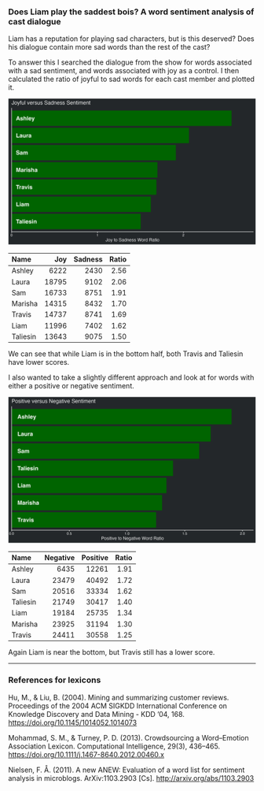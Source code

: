 
### Does Liam play the saddest bois? A word sentiment analysis of cast dialogue

Liam has a reputation for playing sad characters, but is this deserved?
Does his dialogue contain more sad words than the rest of the cast?

To answer this I searched the dialogue from the show for words
associated with a sad sentiment, and words associated with joy as a
control. I then calculated the ratio of joyful to sad words for each
cast member and plotted it.

![joyful vs sad](../plots/joySadPlot.png)

| Name     |   Joy | Sadness | Ratio |
| :------- | ----: | ------: | ----: |
| Ashley   |  6222 |    2430 |  2.56 |
| Laura    | 18795 |    9102 |  2.06 |
| Sam      | 16733 |    8751 |  1.91 |
| Marisha  | 14315 |    8432 |  1.70 |
| Travis   | 14737 |    8741 |  1.69 |
| Liam     | 11996 |    7402 |  1.62 |
| Taliesin | 13643 |    9075 |  1.50 |

We can see that while Liam is in the bottom half, both Travis and
Taliesin have lower scores.

I also wanted to take a slightly different approach and look at for
words with either a positive or negative sentiment.

![positive vs negative](../plots/positiveNegativePlot.png)

| Name     | Negative | Positive | Ratio |
| :------- | -------: | -------: | ----: |
| Ashley   |     6435 |    12261 |  1.91 |
| Laura    |    23479 |    40492 |  1.72 |
| Sam      |    20516 |    33334 |  1.62 |
| Taliesin |    21749 |    30417 |  1.40 |
| Liam     |    19184 |    25735 |  1.34 |
| Marisha  |    23925 |    31194 |  1.30 |
| Travis   |    24411 |    30558 |  1.25 |

Again Liam is near the bottom, but Travis still has a lower score.

-----

### References for lexicons

Hu, M., & Liu, B. (2004). Mining and summarizing customer reviews.
Proceedings of the 2004 ACM SIGKDD International Conference on Knowledge
Discovery and Data Mining - KDD ’04, 168.
<https://doi.org/10.1145/1014052.1014073>

Mohammad, S. M., & Turney, P. D. (2013). Crowdsourcing a Word–Emotion
Association Lexicon. Computational Intelligence, 29(3), 436–465.
<https://doi.org/10.1111/j.1467-8640.2012.00460.x>

Nielsen, F. Å. (2011). A new ANEW: Evaluation of a word list for
sentiment analysis in microblogs. ArXiv:1103.2903 \[Cs\].
<http://arxiv.org/abs/1103.2903>
